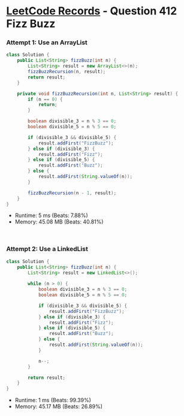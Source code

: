 # [LeetCode Records](../README.md) - Question 412 Fizz Buzz

### Attempt 1: Use an ArrayList
```java
class Solution {
    public List<String> fizzBuzz(int n) {
        List<String> result = new ArrayList<>(n);
        fizzBuzzRecursion(n, result);
        return result;
    }

    private void fizzBuzzRecursion(int n, List<String> result) {
        if (n == 0) {
            return;
        }

        boolean divisible_3 = n % 3 == 0;
        boolean divisible_5 = n % 5 == 0;

        if (divisible_3 && divisible_5) {
            result.addFirst("FizzBuzz");
        } else if (divisible_3) {
            result.addFirst("Fizz");
        } else if (divisible_5) {
            result.addFirst("Buzz");
        } else {
            result.addFirst(String.valueOf(n));
        }

        fizzBuzzRecursion(n - 1, result);
    }
}
```
- Runtime: 5 ms (Beats: 7.88%)
- Memory: 45.08 MB (Beats: 40.81%)

<br>

### Attempt 2: Use a LinkedList
```java
class Solution {
    public List<String> fizzBuzz(int n) {
        List<String> result = new LinkedList<>();
        
        while (n > 0) {
            boolean divisible_3 = n % 3 == 0;
            boolean divisible_5 = n % 5 == 0;

            if (divisible_3 && divisible_5) {
                result.addFirst("FizzBuzz");
            } else if (divisible_3) {
                result.addFirst("Fizz");
            } else if (divisible_5) {
                result.addFirst("Buzz");
            } else {
                result.addFirst(String.valueOf(n));
            }

            n--;
        }

        return result;
    }
}
```
- Runtime: 1 ms (Beats: 99.39%)
- Memory: 45.17 MB (Beats: 26.89%)

<br>
